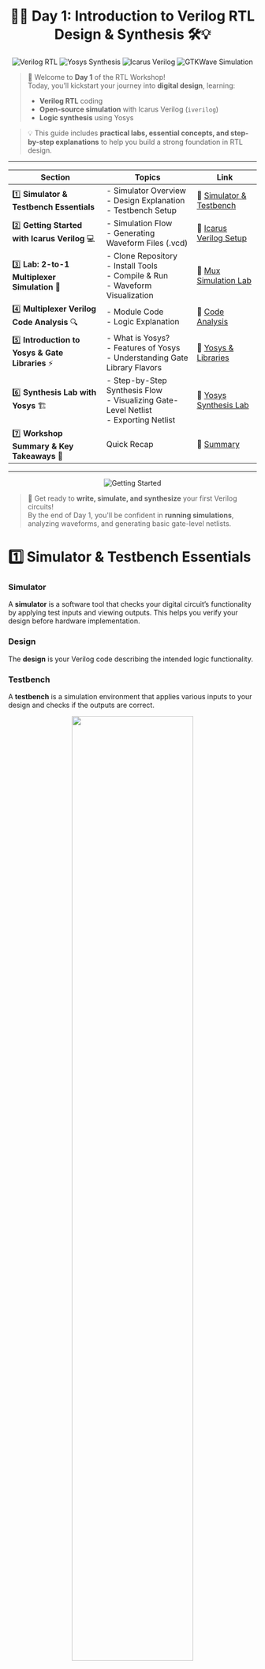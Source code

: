 <div align="center">

# 🌟🚀 **Day 1: Introduction to Verilog RTL Design & Synthesis** 🛠️💡

![Verilog RTL](https://img.shields.io/badge/Verilog-RTL-purple?style=for-the-badge&logo=verilog&logoColor=white)
![Yosys Synthesis](https://img.shields.io/badge/Yosys-Synthesis-green?style=for-the-badge&logo=opensourceinitiative&logoColor=white)
![Icarus Verilog](https://img.shields.io/badge/Icarus-Verilog-red?style=for-the-badge&logo=gnu&logoColor=white)
![GTKWave Simulation](https://img.shields.io/badge/GTKWave-Simulation-pink?style=for-the-badge&logo=gnu&logoColor=black)

</div>


> 🎉 Welcome to **Day 1** of the RTL Workshop!  
> Today, you’ll kickstart your journey into **digital design**, learning:  
> - **Verilog RTL** coding  
> - **Open-source simulation** with Icarus Verilog (`iverilog`)  
> - **Logic synthesis** using Yosys  

> 💡 This guide includes **practical labs, essential concepts, and step-by-step explanations** to help you build a strong foundation in RTL design.

---
| Section | Topics | Link |
|---------|--------|------|
| 1️⃣  **Simulator & Testbench Essentials** | - Simulator Overview <br> - Design Explanation <br> - Testbench Setup | 🔗 [Simulator & Testbench](https://github.com/Gowtham007007/Week-1_RISC-V_Tapeout/tree/main/Day_1#1%EF%B8%8F%E2%83%A3--simulator--testbench-essentials) |
| 2️⃣  **Getting Started with Icarus Verilog** 💻| - Simulation Flow <br> - Generating Waveform Files (.vcd) | 🔗 [Icarus Verilog Setup](https://github.com/Gowtham007007/Week-1_RISC-V_Tapeout/tree/main/Day_1#2%EF%B8%8F%E2%83%A3--getting-started-with-icarus-verilog-) |
| 3️⃣  **Lab: 2-to-1 Multiplexer Simulation** 🧪|- Clone Repository <br> - Install Tools <br> - Compile & Run <br> - Waveform Visualization | 🔗 [Mux Simulation Lab](https://github.com/Gowtham007007/Week-1_RISC-V_Tapeout/tree/main/Day_1#3%EF%B8%8F%E2%83%A3--lab-2-to-1-multiplexer-simulation-) |
| 4️⃣  **Multiplexer Verilog Code Analysis** 🔍|- Module Code <br> - Logic Explanation | 🔗 [Code Analysis](https://github.com/Gowtham007007/Week-1_RISC-V_Tapeout/tree/main/Day_1#4%EF%B8%8F%E2%83%A3--multiplexer-verilog-code-analysis-) |
| 5️⃣  **Introduction to Yosys & Gate Libraries** ⚡|- What is Yosys? <br> - Features of Yosys <br> - Understanding Gate Library Flavors | 🔗 [Yosys & Libraries](https://github.com/Gowtham007007/Week-1_RISC-V_Tapeout/tree/main/Day_1#5%EF%B8%8F%E2%83%A3--introduction-to-yosys--gate-libraries-) |
| 6️⃣  **Synthesis Lab with Yosys** 🏗️ |- Step-by-Step Synthesis Flow <br> - Visualizing Gate-Level Netlist <br> - Exporting Netlist | 🔗 [Yosys Synthesis Lab](https://github.com/Gowtham007007/Week-1_RISC-V_Tapeout/tree/main/Day_1#6%EF%B8%8F%E2%83%A3--synthesis-lab-with-yosys-%EF%B8%8F) |
| 7️⃣  **Workshop Summary & Key Takeaways** 📝 |Quick Recap | 🔗 [Summary](https://github.com/Gowtham007007/Week-1_RISC-V_Tapeout/tree/main/Day_1#7%EF%B8%8F%E2%83%A3--workshop-summary--key-takeaways-) |



---

<div align="center">

![Getting Started](https://img.shields.io/badge/Let's_Start-Coding-blueviolet?style=for-the-badge&logo=programming&logoColor=white)

</div>

> 🚀 Get ready to **write, simulate, and synthesize** your first Verilog circuits!  
> By the end of Day 1, you'll be confident in **running simulations**, analyzing waveforms, and generating basic gate-level netlists.



# 1️⃣  **Simulator & Testbench Essentials**

###  Simulator

A **simulator** is a software tool that checks your digital circuit’s functionality by applying test inputs and viewing outputs. This helps you verify your design before hardware implementation.

###  Design

The **design** is your Verilog code describing the intended logic functionality.

###  Testbench

A **testbench** is a simulation environment that applies various inputs to your design and checks if the outputs are correct.

<div align="center">
  <img src="https://github.com/Gowtham007007/Week-1_RISC-V_Tapeout/blob/main/Day_1/Images/1.png" width="70%">
</div>

---

# 2️⃣  **Getting Started with Icarus Verilog** 💻

**iverilog** is an open-source simulator for Verilog. Here’s the typical simulation flow:

<div align="center">
  <img src="https://github.com/Gowtham007007/Week-1_RISC-V_Tapeout/blob/main/Day_1/Images/2.png" width="70%">
</div>

- Both the design and testbench are provided as input to iverilog.
- The simulator produces a `.vcd` file for waveform viewing in GTKWave.

---

# 3️⃣  **Lab: 2-to-1 Multiplexer Simulation** 🧪

Let’s simulate a simple **2-to-1 multiplexer** using iverilog!

###  Step 1: Clone the Workshop Repository

```shell
git clone https://github.com/kunalg123/sky130RTLDesignAndSynthesisWorkshop.git
cd sky130RTLDesignAndSynthesisWorkshop/verilog_files
```

###  Step 2: Install Required Tools

```shell
sudo apt install iverilog
sudo apt install gtkwave
```

###  Step 3: Simulate the Design

Compile the design and testbench:

```shell
iverilog good_mux.v tb_good_mux.v
```

Run the simulation:

```shell
./a.out
```

View the waveform:

```shell
gtkwave tb_good_mux.vcd
```

<div align="center">
  <img src="Images/good_mux_waveform.jpeg" alt="Image 1" width="70%"/>
</div>

---

# 4️⃣  **Multiplexer Verilog Code Analysis** 🔍

**The code for the multiplexer (`good_mux.v`):**

```verilog
module good_mux (input i0, input i1, input sel, output reg y);
always @ (*)
begin
    if(sel)
        y <= i1;
    else 
        y <= i0;
end
endmodule
```

###  **How It Works**

- **Inputs:** `i0`, `i1` (data), `sel` (select line)
- **Output:** `y` (registered output)
- **Logic:** If `sel` is 1, `y` gets `i1`; if `sel` is 0, `y` gets `i0`.

---

# 5️⃣  **Introduction to Yosys & Gate Libraries** ⚡

###  What is Yosys?

**Yosys** is a powerful open-source synthesis tool for digital hardware. It takes your Verilog code and converts it into a gate-level netlist—a hardware blueprint.

#### Yosys Features

- **Synthesis:** Converts HDL to a logic circuit
- **Optimization:** Improves speed or area
- **Technology Mapping:** Matches logic to actual hardware cells
- **Verification:** Checks correctness
- **Extensibility:** Supports custom flows

###  Why Do Libraries Have Different Gate "Flavors"?

A `.lib` file contains many versions of each gate (like AND, OR, NOT) with different properties:

- **Performance:** Faster gates for critical paths, slower for power savings
- **Power:** Some gates use less energy
- **Area:** Smaller gates for compact chips
- **Drive Strength:** Stronger gates to drive more load
- **Signal Integrity:** Specialized gates for noise/performance
- **Mapping:** Synthesis tools pick the best flavor for your needs

---

# 6️⃣  **Synthesis Lab with Yosys** 🏗️ 

Let’s synthesize the `good_mux` design using Yosys!

###  Step-by-Step Yosys Flow

1. **Start Yosys**
    ```shell
    yosys
    ```

2. **Read the liberty library**
    ```shell
    read_liberty -lib ../lib/sky130_fd_sc_hd__tt_025C_1v80.lib
    ```

3. **Read the Verilog code**
    ```shell
    read_verilog good_mux.v
    ```

4. **Synthesize the design**
    ```shell
    synth -top good_mux
    ```

5. **Technology mapping**
    ```shell
    abc -liberty ../lib/sky130_fd_sc_hd__tt_025C_1v80.lib
    ```

6. **Visualize the gate-level netlist**
    ```shell
    show
    ```

<div align="center">
  <img src="Images/good_mux_netlist.jpeg" alt="Yosys Gate-level Schematic" width="70%">
</div>


7. **Viewing the Netlist generated**
```shell
write_verilog -noattr good_mux_netlist.v
```
<div align="center">
  <img src="Images/good_mux_net.jpeg" alt="Yosys Netlist" width="70%">
</div>

---

# 7️⃣  **Workshop Summary & Key Takeaways** 📝

- You learned about simulators, designs, and testbenches.
- You ran your first Verilog simulation with iverilog and visualized waveforms.
- You analyzed the 2-to-1 mux code.
- You explored Yosys and learned why gate libraries have various flavors.


---
